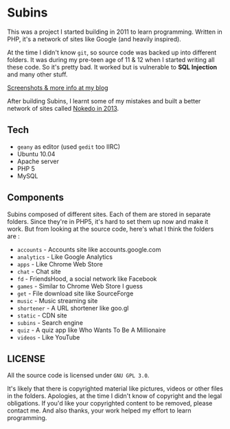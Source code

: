 # Subins

This was a project I started building in 2011 to learn programming. Written in PHP, it's a network of sites like Google (and heavily inspired).

At the time I didn't know `git`, so source code was backed up into different folders. It was during my pre-teen age of 11 & 12 when I started writing all these code. So it's pretty bad. It worked but is vulnerable to **SQL Injection** and many other stuff.

[Screenshots & more info at my blog](https://subinsb.com/the-subins-project/#update-2019)

After building Subins, I learnt some of my mistakes and built a better network of sites called [Nokedo in 2013](https://github.com/subins2000/nokedo).

## Tech

* `geany` as editor (used `gedit` too IIRC)
* Ubuntu 10.04
* Apache server
* PHP 5
* MySQL

## Components

Subins composed of different sites. Each of them are stored in separate folders. Since they're in PHP5, it's hard to set them up now and make it work. But from looking at the source code, here's what I think the folders are :

* `accounts` - Accounts site like accounts.google.com
* `analytics` - Like Google Analytics
* `apps` - Like Chrome Web Store
* `chat` - Chat site
* `fd` - FriendsHood, a social network like Facebook
* `games` - Similar to Chrome Web Store I guess
* `get` - File download site like SourceForge
* `music` - Music streaming site
* `shortener` - A URL shortener like goo.gl
* `static` - CDN site
* `subins` - Search engine
* `quiz` - A quiz app like Who Wants To Be A Millionaire
* `videos` - Like YouTube

## LICENSE

All the source code is licensed under `GNU GPL 3.0`.

It's likely that there is copyrighted material like pictures, videos or other files in the folders. Apologies, at the time I didn't know of copyright and the legal obligations. If you'd like your copyrighted content to be removed, please contact me. And also thanks, your work helped my effort to learn programming.